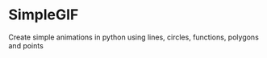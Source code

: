 # SimpleGIF
Create simple animations in python using lines, circles, functions, polygons and points
